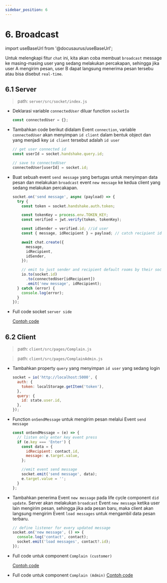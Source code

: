 ```yaml
---
sidebar_position: 6
---
```


# 6. Broadcast

import useBaseUrl from '@docusaurus/useBaseUrl';

Untuk melengkapi fitur `chat` ini, kita akan coba membuat `broadcast` message ke masing-masing user yang sedang melakukan percakapan, sehingga jika user A mengirim pesan, user B dapat langsung menerima pesan tersebu atau bisa disebut `real-time`.

## 6.1 Server

> path: `server/src/socket/index.js`

- Deklarasi variable `connectedUser` diluar function `socketIo`

  ```js
  const connectedUser = {};
  ```

- Tambahkan code berikut didalam Event `connection`, variable `connectedUser` akan menyimpan `id client` dalam bentuk object dan yang menjadi key `id client` tersebut adalah `id user`

  ```js
  // get user connected id
  const userId = socket.handshake.query.id;

  // save to connectedUser
  connectedUser[userId] = socket.id;
  ```

- Buat sebuah event `send message` yang bertugas untuk menyimpan data pesan dan melakukan `broadcast` event `new message` ke kedua client yang sedang melakukan percakapan.

  ```js {18-20}
  socket.on('send message', async (payload) => {
    try {
      const token = socket.handshake.auth.token;

      const tokenKey = process.env.TOKEN_KEY;
      const verified = jwt.verify(token, tokenKey);

      const idSender = verified.id; //id user
      const { message, idRecipient } = payload; // catch recipient id and message sent from client

      await chat.create({
        message,
        idRecipient,
        idSender,
      });

      // emit to just sender and recipient default rooms by their socket id
      io.to(socket.id)
        .to(connectedUser[idRecipient])
        .emit('new message', idRecipient);
    } catch (error) {
      console.log(error);
    }
  });
  ```

- Full code socket `server side`

  <a class="btn-example-code" href="https://github.com/demo-dumbways/ebook-code-results-stage-2-socket-io/blob/5.socket.io-event-messages/server/src/socket/index.js">
    Contoh code
    </a>

## 6.2 Client

> path: `client/src/pages/Complain.js`

> path: `client/src/pages/ComplainAdmin.js`

- Tambahkan property `query` yang menyimpan `id user` yang sedang login

  ```js {5-7}
  socket = io('http://localhost:5000', {
    auth: {
      token: localStorage.getItem('token'),
    },
    query: {
      id: state.user.id,
    },
  });
  ```

- Function `onSendMessage` untuk mengirim pesan melalui Event `send message`

  ```js {4-7,10}
  const onSendMessage = (e) => {
    // listen only enter key event press
    if (e.key === 'Enter') {
      const data = {
        idRecipient: contact.id,
        message: e.target.value,
      };

      //emit event send message
      socket.emit('send message', data);
      e.target.value = '';
    }
  };
  ```

- Tambahkan penerima Event `new message` pada life cycle component `did update`. Server akan melakukan `broadcast` Event `new message` ketika user lain mengirim pesan, sehingga jika ada pesan baru, maka client akan langsung mengirim Event `load messages` untuk mengambil data pesan terbaru.

  ```js {2-5}
  // define listener for every updated message
  socket.on('new message', () => {
    console.log('contact', contact);
    socket.emit('load messages', contact?.id);
  });
  ```

- Full code untuk component `Complain (customer)`

  <a class="btn-example-code" href="https://github.com/demo-dumbways/ebook-code-results-stage-2-socket-io/blob/5.socket.io-event-messages/client/src/pages/Complain.js">
  Contoh code
  </a>

- Full code untuk component `Complain (Admin)`
  <a class="btn-example-code" href="https://github.com/demo-dumbways/ebook-code-results-stage-2-socket-io/blob/5.socket.io-event-messages/client/src/pages/ComplainAdmin.js">
  Contoh code
  </a>
